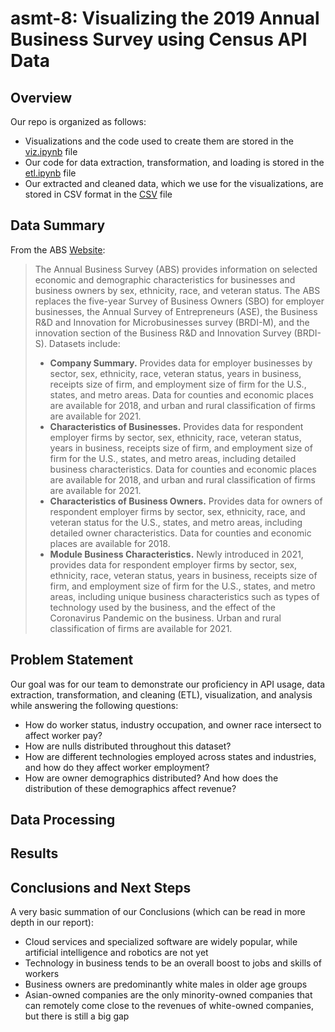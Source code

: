 # asmt-8: Visualizing the 2019 Annual Business Survey using Census API Data
## Overview
Our repo is organized as follows:
- Visualizations and the code used to create them are stored in the [viz.ipynb](https://github.com/CMatador/asmt-8/blob/master/viz.ipynb) file
- Our code for data extraction, transformation, and loading is stored in the [etl.ipynb](https://github.com/CMatador/asmt-8/blob/master/etl.ipynb) file
- Our extracted and cleaned data, which we use for the visualizations, are stored in CSV format in the [CSV](https://github.com/CMatador/asmt-8/tree/master/CSV) file

## Data Summary
From the ABS [Website](https://www.census.gov/data/developers/data-sets/abs.2019.html): 
> The Annual Business Survey (ABS) provides information on selected economic and demographic characteristics for businesses and business owners by sex, ethnicity, race, and veteran status. The ABS replaces the five-year Survey of Business Owners (SBO) for employer businesses, the Annual Survey of Entrepreneurs (ASE), the Business R&D and Innovation for Microbusinesses survey (BRDI-M), and the innovation section of the Business R&D and Innovation Survey (BRDI-S).
> Datasets include:
>- **Company Summary.** Provides data for employer businesses by sector, sex, ethnicity, race, veteran status, years in business, receipts size of firm, and employment size of firm for the U.S., states, and metro areas. Data for counties and economic places are available for 2018, and urban and rural classification of firms are available for 2021.
>- **Characteristics of Businesses.** Provides data for respondent employer firms by sector, sex, ethnicity, race, veteran status, years in business, receipts size of firm, and employment size of firm for the U.S., states, and metro areas, including detailed business characteristics. Data for counties and economic places are available for 2018, and urban and rural classification of firms are available for 2021.
>- **Characteristics of Business Owners.** Provides data for owners of respondent employer firms by sector, sex, ethnicity, race, and veteran status for the U.S., states, and metro areas, including detailed owner characteristics. Data for counties and economic places are available for 2018.
>- **Module Business Characteristics.** Newly introduced in 2021, provides data for respondent employer firms by sector, sex, ethnicity, race, veteran status, years in business, receipts size of firm, and employment size of firm for the U.S., states, and metro areas, including unique business characteristics such as types of technology used by the business, and the effect of the Coronavirus Pandemic on the business. Urban and rural classification of firms are available for 2021.

<!-- I think here we should add a link to the API variable descriptions as well as maybe the code from the ETL where we change variable names -->

## Problem Statement
Our goal was for our team to demonstrate our proficiency in API usage, data extraction, transformation, and cleaning (ETL), visualization, and analysis while answering the following questions:
- How do worker status, industry occupation, and owner race intersect to affect worker pay? 
- How are nulls distributed throughout this dataset?
- How are different technologies employed across states and industries, and how do they affect worker employment?
- How are owner demographics distributed? And how does the distribution of these demographics affect revenue?

## Data Processing

## Results
<!-- Maybe we can add our report to the repo and link to it here with like one sentence + graph for highlights? -->

## Conclusions and Next Steps
A very basic summation of our Conclusions (which can be read in more depth in our report):
- Cloud services and specialized software are widely popular, while artificial intelligence and robotics are not yet
- Technology in business tends to be an overall boost to jobs and skills of workers
- Business owners are predominantly white males in older age groups
- Asian-owned companies are the only minority-owned companies that can remotely come close to the revenues of white-owned companies, but there is still a big gap
